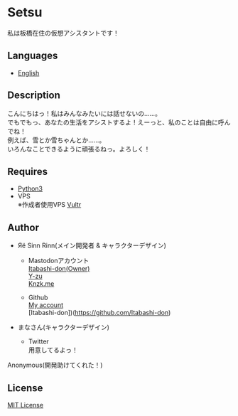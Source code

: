 # Setsu
私は板橋在住の仮想アシスタントです！

## Languages
* [English](/README.md)<Br />

## Description
こんにちはっ！私はみんなみたいには話せないの……。<Br />
でもでもっ、あなたの生活をアシストするよ！えーっと、私のことは自由に呼んでね！<Br />
例えば、雪とか雪ちゃんとか……。<Br />
いろんなことできるように頑張るねっ。よろしく！

## Requires
* [Python3](https://www.python.org)
* VPS<Br />
      ※作成者使用VPS [Vultr](https://www.vultr.com)

## Author
* Яё Sinn Rinn(メイン開発者 & キャラクターデザイン)
  * Mastodonアカウント<Br />
      [Itabashi-don(Owner)](https://itabashi.0j0.jp/@resinnrinn)<Br />
      [Y-zu](https://mstdn.y-zu.org/@resinnrinn)<Br />
      [Knzk.me](https://knzk.me/@resinnrinn)

  * Github<Br />
      [My account](https://github.com/sinnrinn)<Br />
      [Itabashi-don])(https://github.com/Itabashi-don)

* まなさん(キャラクターデザイン)<Br />
  * Twitter<Br />
      用意してるよっ！

Anonymous(開発助けてくれた！)

## License
[MIT License](/LICENSE)
